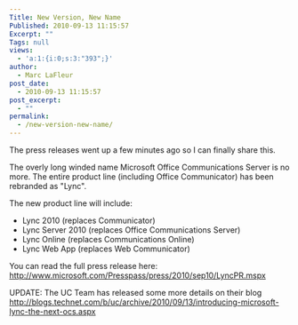 ```yaml
---
Title: New Version, New Name
Published: 2010-09-13 11:15:57
Excerpt: ""
Tags: null
views:
  - 'a:1:{i:0;s:3:"393";}'
author:
  - Marc LaFleur
post_date:
  - 2010-09-13 11:15:57
post_excerpt:
  - ""
permalink:
  - /new-version-new-name/
---
```

<p>The press releases went up a few minutes ago so I can finally share this.</p>  <p>The overly long winded name Microsoft Office Communications Server is no more. The entire product line (including Office Communicator) has been rebranded as "Lync". </p>  <p>The new product line will include:</p>  <ul>   <li>Lync 2010 (replaces Communicator) </li>    <li>Lync Server 2010 (replaces Office Communications Server) </li>    <li>Lync Online (replaces Communications Online) </li>    <li>Lync Web App (replaces Web Communicator) </li> </ul>  <p>You can read the full press release here: <a title="http://www.microsoft.com/Presspass/press/2010/sep10/LyncPR.mspx" href="http://www.microsoft.com/Presspass/press/2010/sep10/LyncPR.mspx">http://www.microsoft.com/Presspass/press/2010/sep10/LyncPR.mspx</a></p>  <p>UPDATE: The UC Team has released some more details on their blog <a title="http://blogs.technet.com/b/uc/archive/2010/09/13/introducing-microsoft-lync-the-next-ocs.aspx" href="http://blogs.technet.com/b/uc/archive/2010/09/13/introducing-microsoft-lync-the-next-ocs.aspx">http://blogs.technet.com/b/uc/archive/2010/09/13/introducing-microsoft-lync-the-next-ocs.aspx</a></p><img src="http://gotspeech.net/aggbug.aspx?PostID=10753" width="1" height="1"/>